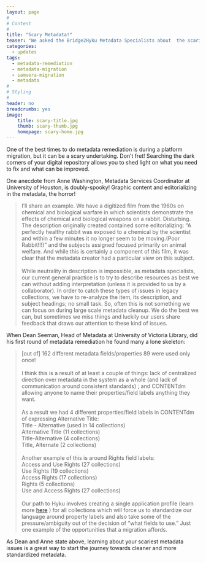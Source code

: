 ```yaml
---
layout: page
#
# Content
#
title: "Scary Metadata!"
teaser: "We asked the Bridge2Hyku Metadata Specialists about  the scariest thing they’ve seen during metadata remediation. Hopefully you’ll feel better about your own metadata after reading their lurid tales!"
categories:
  - updates
tags:
  - metadata-remediation
  - metadata-migration
  - samvera-migration
  - metadata
#
# Styling
#
header: no
breadcrumbs: yes
image:
    title: scary-title.jpg
    thumb: scary-thumb.jpg
    homepage: scary-home.jpg
---
```

One of the best times to do metadata remediation is during a platform migration, but it can be a scary undertaking. Don’t fret! Searching the dark corners of your digital repository allows you to shed light on what you need to fix and what can be improved.  

One anecdote from Anne Washington, Metadata Services Coordinator at University of Houston, is doubly-spooky! Graphic content and editorializing in the metadata, the horror! 

> I’ll share an example. We have a digitized film from the 1960s on chemical and biological warfare in which scientists demonstrate the effects of chemical and biological weapons on a rabbit. Disturbing. The description originally created contained some editorializing: “A perfectly healthy rabbit was exposed to a chemical by the scientist and within a few minutes it no longer seem to be moving.(Poor Rabbit!!!)” and the subjects assigned focused primarily on animal welfare. And while this is certainly a component of this film, it was clear that the metadata creator had a particular view on this subject. <br><br>While neutrality in description is impossible, as metadata specialists, our current general practice is to try to describe resources as best we can without adding interpretation (unless it is provided to us by a collaborator). In order to catch these types of issues in legacy collections, we have to re-analyze the item, its description, and subject headings; no small task. So, often this is not something we can focus on during large scale metadata cleanup. We do the best we can, but sometimes we miss things and luckily our users share feedback that draws our attention to these kind of issues.

When Dean Seeman, Head of Metadata at University of Victoria Library, did his first round of metadata remediation he found many a lone skeleton: 

> [out of] 162 different metadata fields/properties 89 were used only once!<br><br>I think this is a result of at least a couple of things: lack of centralized direction over metadata in the system as a whole (and lack of communication around consistent standards) ; and CONTENTdm allowing anyone to name their properties/field labels anything they want.<br><br>As a result we had 4 different properties/field labels in CONTENTdm of expressing Alternative Title:<br>Title - Alternative (used in 14 collections)<br>Alternative Title (11 collections)<br>Title-Alternative (4 collections)<br>Title, Alternate (2 collections)<br><br>Another example of this is around Rights field labels:<br>Access and Use Rights (27 collections)<br>Use Rights (19 collections)<br>Access Rights (17 collections)<br>Rights (5 collections)<br>Use and Access Rights (27 collections)<br><br>Our path to Hyku involves creating a single application profile (learn more [here](https://bridge2hyku.github.io/best-practices/improving-map/) ) for all collections which will force us to standardize our language around property labels and also take some of the pressure/ambiguity out of the decision of “what fields to use.” Just one example of the opportunities that a migration affords. 
 
As Dean and Anne state above, learning about your scariest metadata issues is a great way to start the journey towards cleaner and more standardized metadata.  

